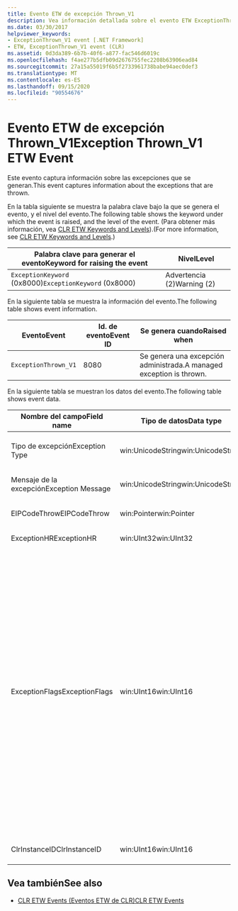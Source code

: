 ```yaml
---
title: Evento ETW de excepción Thrown_V1
description: Vea información detallada sobre el evento ETW ExceptionThrown_V1. Los datos de eventos, como los nombres de campo, los tipos de datos y las descripciones, se proporcionan para las excepciones producidas.
ms.date: 03/30/2017
helpviewer_keywords:
- ExceptionThrown_V1 event [.NET Framework]
- ETW, ExceptionThrown_V1 event (CLR)
ms.assetid: 0d3da389-6b7b-40f6-a877-fac546d6019c
ms.openlocfilehash: f4ae277b5dfb09d2676755fec2208b63906ead84
ms.sourcegitcommit: 27a15a55019f6b5f2733961738babe94aec0def3
ms.translationtype: MT
ms.contentlocale: es-ES
ms.lasthandoff: 09/15/2020
ms.locfileid: "90554676"
---
```

# <a name="exception-thrown_v1-etw-event"></a><span data-ttu-id="0e464-104">Evento ETW de excepción Thrown_V1</span><span class="sxs-lookup"><span data-stu-id="0e464-104">Exception Thrown_V1 ETW Event</span></span>
<span data-ttu-id="0e464-105">Este evento captura información sobre las excepciones que se generan.</span><span class="sxs-lookup"><span data-stu-id="0e464-105">This event captures information about the exceptions that are thrown.</span></span>  
  
 <span data-ttu-id="0e464-106">En la tabla siguiente se muestra la palabra clave bajo la que se genera el evento, y el nivel del evento.</span><span class="sxs-lookup"><span data-stu-id="0e464-106">The following table shows the keyword under which the event is raised, and the level of the event.</span></span> <span data-ttu-id="0e464-107">(Para obtener más información, vea [CLR ETW Keywords and Levels](clr-etw-keywords-and-levels.md)).</span><span class="sxs-lookup"><span data-stu-id="0e464-107">(For more information, see [CLR ETW Keywords and Levels](clr-etw-keywords-and-levels.md).)</span></span>  
  
|<span data-ttu-id="0e464-108">Palabra clave para generar el evento</span><span class="sxs-lookup"><span data-stu-id="0e464-108">Keyword for raising the event</span></span>|<span data-ttu-id="0e464-109">Nivel</span><span class="sxs-lookup"><span data-stu-id="0e464-109">Level</span></span>|  
|-----------------------------------|-----------|  
|<span data-ttu-id="0e464-110">`ExceptionKeyword` (0x8000)</span><span class="sxs-lookup"><span data-stu-id="0e464-110">`ExceptionKeyword` (0x8000)</span></span>|<span data-ttu-id="0e464-111">Advertencia (2)</span><span class="sxs-lookup"><span data-stu-id="0e464-111">Warning (2)</span></span>|  
  
 <span data-ttu-id="0e464-112">En la siguiente tabla se muestra la información del evento.</span><span class="sxs-lookup"><span data-stu-id="0e464-112">The following table shows event information.</span></span>  
  
|<span data-ttu-id="0e464-113">Evento</span><span class="sxs-lookup"><span data-stu-id="0e464-113">Event</span></span>|<span data-ttu-id="0e464-114">Id. de evento</span><span class="sxs-lookup"><span data-stu-id="0e464-114">Event ID</span></span>|<span data-ttu-id="0e464-115">Se genera cuando</span><span class="sxs-lookup"><span data-stu-id="0e464-115">Raised when</span></span>|  
|-----------|--------------|-----------------|  
|`ExceptionThrown_V1`|<span data-ttu-id="0e464-116">80</span><span class="sxs-lookup"><span data-stu-id="0e464-116">80</span></span>|<span data-ttu-id="0e464-117">Se genera una excepción administrada.</span><span class="sxs-lookup"><span data-stu-id="0e464-117">A managed exception is thrown.</span></span>|  
  
 <span data-ttu-id="0e464-118">En la siguiente tabla se muestran los datos del evento.</span><span class="sxs-lookup"><span data-stu-id="0e464-118">The following table shows event data.</span></span>  
  
|<span data-ttu-id="0e464-119">Nombre del campo</span><span class="sxs-lookup"><span data-stu-id="0e464-119">Field name</span></span>|<span data-ttu-id="0e464-120">Tipo de datos</span><span class="sxs-lookup"><span data-stu-id="0e464-120">Data type</span></span>|<span data-ttu-id="0e464-121">Descripción</span><span class="sxs-lookup"><span data-stu-id="0e464-121">Description</span></span>|  
|----------------|---------------|-----------------|  
|<span data-ttu-id="0e464-122">Tipo de excepción</span><span class="sxs-lookup"><span data-stu-id="0e464-122">Exception Type</span></span>|<span data-ttu-id="0e464-123">win:UnicodeString</span><span class="sxs-lookup"><span data-stu-id="0e464-123">win:UnicodeString</span></span>|<span data-ttu-id="0e464-124">Tipo de la excepción; por ejemplo, `System.NullReferenceException`.</span><span class="sxs-lookup"><span data-stu-id="0e464-124">Type of the exception; for example, `System.NullReferenceException`.</span></span>|  
|<span data-ttu-id="0e464-125">Mensaje de la excepción</span><span class="sxs-lookup"><span data-stu-id="0e464-125">Exception Message</span></span>|<span data-ttu-id="0e464-126">win:UnicodeString</span><span class="sxs-lookup"><span data-stu-id="0e464-126">win:UnicodeString</span></span>|<span data-ttu-id="0e464-127">Mensaje actual de la excepción.</span><span class="sxs-lookup"><span data-stu-id="0e464-127">Actual exception message.</span></span>|  
|<span data-ttu-id="0e464-128">EIPCodeThrow</span><span class="sxs-lookup"><span data-stu-id="0e464-128">EIPCodeThrow</span></span>|<span data-ttu-id="0e464-129">win:Pointer</span><span class="sxs-lookup"><span data-stu-id="0e464-129">win:Pointer</span></span>|<span data-ttu-id="0e464-130">Puntero de instrucción donde se ha producido la excepción.</span><span class="sxs-lookup"><span data-stu-id="0e464-130">Instruction pointer where exception occurred.</span></span>|  
|<span data-ttu-id="0e464-131">ExceptionHR</span><span class="sxs-lookup"><span data-stu-id="0e464-131">ExceptionHR</span></span>|<span data-ttu-id="0e464-132">win:UInt32</span><span class="sxs-lookup"><span data-stu-id="0e464-132">win:UInt32</span></span>|<span data-ttu-id="0e464-133">Excepción [HRESULT](/openspecs/windows_protocols/ms-erref/0642cb2f-2075-4469-918c-4441e69c548a).</span><span class="sxs-lookup"><span data-stu-id="0e464-133">Exception [HRESULT](/openspecs/windows_protocols/ms-erref/0642cb2f-2075-4469-918c-4441e69c548a).</span></span>|  
|<span data-ttu-id="0e464-134">ExceptionFlags</span><span class="sxs-lookup"><span data-stu-id="0e464-134">ExceptionFlags</span></span>|<span data-ttu-id="0e464-135">win:UInt16</span><span class="sxs-lookup"><span data-stu-id="0e464-135">win:UInt16</span></span>|<span data-ttu-id="0e464-136">0x01: HasInnerException (vea [Eventos ETW de CLR](clr-etw-events.md) en la documentación de Visual Basic).</span><span class="sxs-lookup"><span data-stu-id="0e464-136">0x01: HasInnerException (see [CLR ETW Events](clr-etw-events.md) in the Visual Basic documentation).</span></span><br /><br /> <span data-ttu-id="0e464-137">0x02: IsNestedException.</span><span class="sxs-lookup"><span data-stu-id="0e464-137">0x02: IsNestedException.</span></span><br /><br /> <span data-ttu-id="0e464-138">0x04: IsRethrownException.</span><span class="sxs-lookup"><span data-stu-id="0e464-138">0x04: IsRethrownException.</span></span><br /><br /> <span data-ttu-id="0e464-139">0x08: IsCorruptedStateException (indica que el estado del proceso está dañado; consulte [control de excepciones de estado dañadas](/archive/msdn-magazine/2009/february/clr-inside-out-handling-corrupted-state-exceptions)).</span><span class="sxs-lookup"><span data-stu-id="0e464-139">0x08: IsCorruptedStateException (indicates that the process state is corrupt; see [Handling Corrupted State Exceptions](/archive/msdn-magazine/2009/february/clr-inside-out-handling-corrupted-state-exceptions)).</span></span><br /><br /> <span data-ttu-id="0e464-140">0x10: IsCLSCompliant (una excepción que deriva de <xref:System.Exception> es conforme a CLS; de lo contrario, no es conforme a CLS).</span><span class="sxs-lookup"><span data-stu-id="0e464-140">0x10: IsCLSCompliant (an exception that derives from <xref:System.Exception> is CLS-compliant; otherwise, it is not CLS-compliant).</span></span>|  
|<span data-ttu-id="0e464-141">ClrInstanceID</span><span class="sxs-lookup"><span data-stu-id="0e464-141">ClrInstanceID</span></span>|<span data-ttu-id="0e464-142">win:UInt16</span><span class="sxs-lookup"><span data-stu-id="0e464-142">win:UInt16</span></span>|<span data-ttu-id="0e464-143">Identificador único para la instancia de CLR o CoreCLR.</span><span class="sxs-lookup"><span data-stu-id="0e464-143">Unique ID for the instance of CLR or CoreCLR.</span></span>|  
  
## <a name="see-also"></a><span data-ttu-id="0e464-144">Vea también</span><span class="sxs-lookup"><span data-stu-id="0e464-144">See also</span></span>

- [<span data-ttu-id="0e464-145">CLR ETW Events (Eventos ETW de CLR)</span><span class="sxs-lookup"><span data-stu-id="0e464-145">CLR ETW Events</span></span>](clr-etw-events.md)
